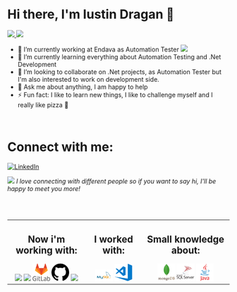 # Hi there, I'm Iustin Dragan 👋
<a href ="">
  <img src = "https://komarev.com/ghpvc/?username=IustinDragan">
</a>
<a href ="">
  <img src = "https://img.shields.io/github/followers/IustinDragan?style=social">
</a>
<!--
**IustinDragan/IustinDragan** is a ✨ _special_ ✨ repository because its `README.md` (this file) appears on your GitHub profile.
Here are some ideas to get you started:
-->

- 🔭 I’m currently working at Endava as Automation Tester <img src = "https://camo.githubusercontent.com/63371d36886ee658f5a97401f393e1ab1684b2fd3de674b8f5efc7d410b2a3d0/68747470733a2f2f6d656469612e67697068792e636f6d2f6d656469612f57556c706c634d704f43456d5447427442572f67697068792e676966" width="100"> 
- 🌱 I’m currently learning everything about Automation Testing and .Net Development
- 👯 I’m looking to collaborate on .Net projects, as Automation Tester but I'm also interested to work on development side.
- 💬 Ask me about anything, I am happy to help
- ⚡ Fun fact: I like to learn new things, I like to challenge myself and I really like pizza 🍕
<br>

# Connect with me:

<a href="https://www.linkedin.com/in/iustin-dragan/" >
  <img src="https://logos-world.net/wp-content/uploads/2020/05/Linkedin-Logo.png" alt="LinkedIn" width="90">
</a>

<img src = "https://camo.githubusercontent.com/ec0df7b334d15078e980be8f26f35f1bd6f004eaa4a121db42fed361360c1817/68747470733a2f2f6d656469612e67697068792e636f6d2f6d656469612f4c6e516a7057614f4e386e68723231764e572f67697068792e676966" width="50">   _I love connecting with different people so if you want to say hi, I'll be happy to meet you more!_ 

<br>
<br>
 <body>
  <table align="center">
    <tr>
      <td> 
        <h2 align="center">Now i'm working with: </h2>
        <div align="center">
          <img src = "https://media.trustradius.com/product-logos/Op/vu/688CFEVSSPPH.PNG" width="40">
          <img src = "https://upload.wikimedia.org/wikipedia/commons/thumb/2/2c/Visual_Studio_Icon_2022.svg/1024px-Visual_Studio_Icon_2022.svg.png" width="40">
          <img src = "https://github.com/nuyonu/nuyonu/raw/master/assets/images/gitlab.png" width ="40">
          <img src ="https://github.com/nuyonu/nuyonu/raw/master/assets/images/github.png" width="40">
          <img src ="https://th.bing.com/th/id/R.021141ea18ec59e21e555807dd4fb380?rik=Ez5IHZk%2f28amSg&riu=http%3a%2f%2ftaasha.tech%2fwp-content%2fuploads%2f2019%2f10%2fSelenium.png&ehk=uByEChZk%2fdVYB9i5SF9LollQBsO3Z5fb4ENPoxxly7M%3d&risl=&pid=ImgRaw&r=0" width ="80">
        </div>
      </td>
      <td> 
        <h2 align="center">I worked with: </h2> 
        <div align="center">
          <img src = "https://github.com/nuyonu/nuyonu/raw/master/assets/images/mysql.png" width="40">
          <img src = "https://github.com/nuyonu/nuyonu/raw/master/assets/images/vscode.png" width="40">
        </div>
      </td>
      <td> 
        <h2 align="center">Small knowledge about: </h2> 
        <div align="center">
          <img src = "https://github.com/nuyonu/nuyonu/raw/master/assets/images/mongodb.png" width="40">
          <img src = "https://github.com/nuyonu/nuyonu/raw/master/assets/images/sqlserver.png" width ="40">
          <img src = "https://github.com/nuyonu/nuyonu/raw/master/assets/images/java.png" width="40">
        </div>
      </td>
    </tr>
  </table>
</body>
